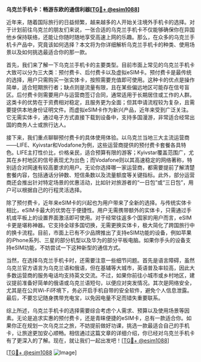 **乌克兰手机卡：畅游东欧的通信利器[[TG💪+ @esim1088](https://t.me/s/esim1088)]**

近年来，随着国际旅行的日益频繁，越来越多的人开始关注境外手机卡的选择。对于计划前往乌克兰的朋友们来说，一张合适的乌克兰手机卡不仅能够确保你在异国他乡保持联络，还能让你随时随地享受高速上网的乐趣。那么，在众多的乌克兰手机卡产品中，究竟该如何选择？本文将为你详细解析乌克兰手机卡的种类、使用场景以及如何挑选最适合你的那一款。

首先，我们来了解一下乌克兰手机卡的主要类型。目前市面上常见的乌克兰手机卡大致可以分为三大类：预付费卡、后付费卡以及虚拟eSIM卡。预付费卡是最传统的选择，用户只需购买一张实体卡，按照需要充值即可使用。这种卡的优点是操作简单，适合短期旅行者；缺点则是流量有限，且在某些偏远地区可能存在信号盲区。后付费卡则需要用户与运营商签订合同，通常适用于长期居住或工作的人群。这类卡的优势在于资费相对稳定，且服务更为全面；但其申请流程较为复杂，且需要提供本地身份证明文件。而虚拟eSIM卡作为新兴产品，近年来受到广泛关注。它无需实体卡，通过电子方式直接下载到设备中，支持多国漫游，非常适合经常出国的商务人士或旅行达人。

接下来，我们重点聊聊预付费卡的具体使用体验。以乌克兰当地三大主流运营商——LIFE、Kyivstar和Vodafone为例，这些运营商提供的预付费卡套餐各具特色。LIFE主打性价比，价格亲民，适合预算有限的游客；Kyivstar覆盖范围广，尤其在乡村地区的信号表现尤为出色；而Vodafone则以其高速稳定的网络著称，特别适合对网速有较高要求的用户。无论你选择哪一家运营商，都需要提前了解清楚套餐内容，包括通话分钟数、短信条数以及流量额度等关键指标。此外，部分运营商还会推出针对特定场景的优惠活动，比如针对旅游者的“一日包”或“三日包”，用户可以根据自己的行程灵活选择。

除了预付费卡，近年来eSIM卡的兴起也为用户带来了全新的选择。与传统实体卡相比，eSIM卡最大的优势在于便捷性。用户无需携带额外的实体卡，只需通过手机或平板上的设置界面激活即可使用。对于经常往返多个国家的用户而言，eSIM卡更是堪称神器。它支持全球多国切换，无需更换实体卡，极大简化了跨国旅行中的换卡流程。目前，市面上已有不少品牌推出了支持eSIM功能的设备，例如苹果的iPhone系列、三星的部分机型以及华为的部分平板电脑。如果你手头的设备支持eSIM功能，不妨尝试一下这种新型的通信方式。

当然，在选择乌克兰手机卡时，还需要注意一些细节问题。首先是语言障碍，虽然乌克兰官方语言为乌克兰语和俄语，但在基辅等大城市，英语普及率较高，因此大多数运营商的服务电话均支持英文交流。不过，如果你前往小城市或乡村地区，建议提前准备好简单的俄语或乌克兰语短句，以便应对突发情况。其次是网络安全，尤其是在公共Wi-Fi环境下，务必开启手机自带的安全软件，避免个人信息泄露。最后，不要忘记随身携带充电宝，以免因电量不足而错失重要联系。

综上所述，乌克兰手机卡的选择需要综合考虑个人需求、预算以及使用场景等因素。无论是追求实惠的预付费卡，还是青睐便捷的eSIM卡，总有一款适合你。如果你正在规划一次乌克兰之旅，不妨提前做好功课，挑选一款最适合自己的手机卡，让旅途更加安心顺畅。相信通过这篇文章的详细介绍，你已经对乌克兰手机卡有了更深入的了解。现在，就让我们一起出发吧！[[TG💪+ @esim1088](https://t.me/s/esim1088)]

[[TG💪+ @esim1088](https://t.me/s/esim1088) ![Image](https://i.postimg.cc/4NQfJmqS/Snipaste-2025-05-13-00-14-12.png)]